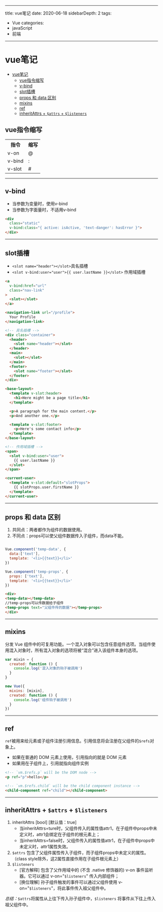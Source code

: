 <!--
 * @Author: your name
 * @Date: 2020-06-18 10:28:36
 * @LastEditTime: 2020-07-24 10:12:40
 * @LastEditors: Please set LastEditors
 * @Description: In User Settings Edit
 * @FilePath: \FrontEnd\js\vue\blog-vuepress\docs\pages\前端\vuejs.md
--> 
---
title: vue笔记
date: 2020-06-18
sidebarDepth: 2
tags:
 - Vue
categories:
 - javaScript
 - 前端
---
# vue笔记
- [vue笔记](#vue笔记)
  - [vue指令缩写](#vue指令缩写)
  - [v-bind](#v-bind)
  - [slot插槽](#slot插槽)
  - [props 和 data 区别](#props-和-data-区别)
  - [mixins](#mixins)
  - [ref](#ref)
  - [inheritAttrs + `$attrs` + `$listeners`](#inheritattrs--attrs--listeners)
## vue指令缩写
<table>
<tr><th>指令</th><th>缩写</th></tr>
<tr><td>v-on</td><td>@</td></tr>
<tr><td>v-bind</td><td>:</td></tr>
<tr><td>v-slot</td><td>#</td></tr>
</table>

-----------------
## v-bind
- 当参数为变量时，使用v-bind
- 当参数为字面量时，不适用v-bind
```html
<div
  class="static"
  v-bind:class="{ active: isActive, 'text-danger': hasError }">
</div>
```
------------
## slot插槽
-  `<slot name="header"></slot>`具名插槽
-  `<slot v-bind:user="user">{{ user.lastName }}</slot>` 作用域插槽
```html
<a
  v-bind:href="url"
  class="nav-link"
>
  <slot></slot>
</a>

<navigation-link url="/profile">
  Your Profile
</navigation-link>

<!-- 具名插槽 -->
<div class="container">
  <header>
    <slot name="header"></slot>
  </header>
  <main>
    <slot></slot>
  </main>
  <footer>
    <slot name="footer"></slot>
  </footer>
</div>

<base-layout>
  <template v-slot:header>
    <h1>Here might be a page title</h1>
  </template>

  <p>A paragraph for the main content.</p>
  <p>And another one.</p>

  <template v-slot:footer>
    <p>Here's some contact info</p>
  </template>
</base-layout>

<!-- 作用域插槽 -->
<span>
  <slot v-bind:user="user">
    {{ user.lastName }}
  </slot>
</span>

<current-user>
  <template v-slot:default="slotProps">
    {{ slotProps.user.firstName }}
  </template>
</current-user>
```
----------------
## props 和 data 区别

1. 共同点：两者都作为组件的数据使用。
2. 不同点：props可以使父组件数据传入子组件，而data不能。
```js

Vue.component('temp-data', {
  data:['text'],
  template: '<li>{{text}}</li>'
})

Vue.component('temp-props', {
  props: ['text'],
  template: '<li>{{text}}</li>'
})
```
```html
<div>
<temp-data></temp-data>
//temp-props可以传数据给子组件
<temp-props text="父组件传的数据"></temp-props>
</div>
```
------------
## mixins
分发 Vue 组件中的可复用功能。一个混入对象可以包含任意组件选项。当组件使用混入对象时，所有混入对象的选项将被“混合”进入该组件本身的选项。
```js
var mixin = {
  created: function () {
    console.log('混入对象的钩子被调用')
  }
}

new Vue({
  mixins: [mixin],
  created: function () {
    console.log('组件钩子被调用')
  }
})
```
-----------
## ref
`ref`被用来给元素或子组件注册引用信息。引用信息将会注册在父组件的`$refs`对象上。
- 如果在普通的 DOM 元素上使用，引用指向的就是 DOM 元素
- 如果用在子组件上，引用就指向组件实例
```html
<!-- `vm.$refs.p` will be the DOM node -->
<p ref="p">hello</p>

<!-- `vm.$refs.child` will be the child component instance -->
<child-component ref="child"></child-component>
```
-------------
## inheritAttrs + `$attrs` + `$listeners`
1. inheritAttrs [bool] [默认值：true] 
   - 当inheritAttrs=ture时，父组件传入的属性值attr1，在子组件中props中未定义时，attr1会绑定在子组件的根元素上；
   - 当inheritAttrs=false时，父组件传入的属性值attr1，在子组件中props中未定义时，attr1属性失效。
2. `$attrs` 包含了父组件属性传入子组件，而子组件props中未定义的属性。（class style除外，这2属性直接作用在子组件根元素上）
3. `$listeners` 
   - [官方解释] 包含了父作用域中的 (不含 .native 修饰器的) v-on 事件监听器。它可以通过 v-on="`$listeners`" 传入内部组件；
   - [换位理解] 孙子组件触发的事件可以通过父组件使用 v-on="`$listeners`"，将此事件传入祖父组件中。

*总结：*`$attrs`将属性从上往下传入孙子组件中，`$listeners` 将事件从下往上传入祖父组件中。